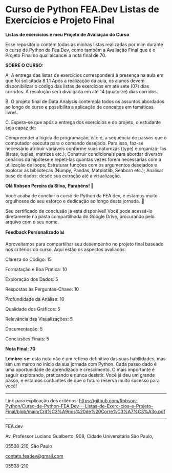 # **Curso de Python FEA.Dev Listas de Exercícios e Projeto Final**
**Listas de exercícios e meu Projeto de Avaliação do Curso**

Esse repositório contém todas as minhas listas realizadas por mim durante o curso de Python da Fea.Dev, como também a Avaliação Final que é o Projeto Final no qual alcancei a nota final de 70.

**SOBRE O CURSO:**

A. A entrega das listas de exercícios corresponderá à presença na aula em que foi solicitada
8.1.1 Após a realização da aula, os alunos devem disponibilizar o código das listas de exercícios em até sete (07) dias corridos. A resolução será divulgada em até 14 (quatorze) dias corridos.

B. O projeto final de Data Analysis contempla todos os assuntos abordados ao longo do curso e possibilita a aplicação de conceitos em temáticas livres.

C. Espera-se que após a entrega dos exercícios e do projeto, o estudante seja capaz de:

Compreender a lógica de programação, isto é, a sequência de passos que o computador executa para o comando desejado. Para isso, faz-se necessário atribuir variáveis conforme suas naturezas (type) e organizá- las (listas, tuplas, matrizes etc.);
Construir condicionais para abordar diversos cenários da hipótese e repeti-las quantas vezes forem necessárias com a utilização de loops; Estruturar funções com os argumentos desejados e explorar as bibliotecas (Numpy, Pandas, Matplotlib, Seaborn etc.);
Analisar base de dados: desde sua extração até a visualização.

**Olá Robson Pereira da Silva,**
**Parabéns! 🎉** 

Você acaba de concluir o curso de Python da FEA.dev, e estamos muito orgulhosos do seu esforço e dedicação ao longo desta jornada. 🚀

Seu certificado de conclusão já está disponível! Você pode acessá-lo diretamente na pasta compartilhada do Google Drive, procurando pelo arquivo com o seu nome. 

**Feedback Personalizado 📊**

Aproveitamos para compartilhar seu desempenho no projeto final baseado nos critérios do curso. Aqui estão os aspectos avaliados:

Clareza do Código: 15

Formatação e Boa Prática: 10

Exploração dos Dados: 5

Respostas às Perguntas-Chave: 10

Profundidade da Análise: 10

Qualidade dos Gráficos: 5

Relevância das Visualizações: 5

Documentação: 5

Conclusões Finais: 5
 
**Nota Final: 70**

**Lembre-se:** esta nota não é um reflexo definitivo das suas habilidades, mas sim um marco no início da sua jornada com Python. Cada passo dado é uma oportunidade de aprendizado e crescimento. O mais importante é seguir explorando, praticando e nunca desistir. Você já deu um grande passo, e estamos confiantes de que o futuro reserva muito sucesso para você!

 ---

Link para explicação dos critérios: https://github.com/Robson-Python/Curso-de-Python-FEA.Dev---Listas-de-Exerc-cios-e-Projeto-Final/blob/main/Crit%C3%A9rios%20de%20Corre%C3%A7%C3%A3o.pdf

---

FEA.dev

Av. Professor Luciano Gualberto, 908, Cidade Universitária São Paulo,

05508-210, São Paulo

contato.feadev@gmail.com

05508-210

